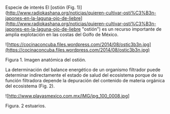 Especie de interés
El [ostión (Fig. 1)](http://www.radiokashana.org/noticias/quieren-cultivar-osti%C3%B3n-japones-en-la-laguna-ojo-de-liebre](http://www.radiokashana.org/noticias/quieren-cultivar-osti%C3%B3n-japones-en-la-laguna-ojo-de-liebre "ostión") es un recurso importante de amplia explotación en las costas del Golfo de México.

![https://cocinaconcuba.files.wordpress.com/2014/08/ostic3b3n.jpg](https://cocinaconcuba.files.wordpress.com/2014/08/ostic3b3n.jpg)

Figura 1. Imagen anatómica del ostión. 

La determinación del balance energético de un organismo filtrador puede determinar indirectamente el estado de salud del ecosistema porque de su función filtradora depende la depuración del contenido de materia orgánica del ecosistema (Fig. 2).

![http://www.playasmexico.com.mx/IMG/jpg_100_0008.jpg] 

Figura. 2 estuarios.



